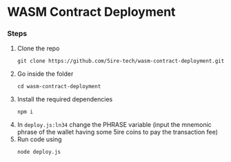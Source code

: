 # WASM Contract Deployment
### Steps
1. Clone the repo 
    ```
    git clone https://github.com/5ire-tech/wasm-contract-deployment.git
2. Go inside the folder
    ``` 
    cd wasm-contract-deployment
3. Install the required dependencies
    ```
    npm i

4. In `deploy.js:ln34` change the PHRASE variable (input the mnemonic phrase of the wallet having some 5ire coins to pay the transaction fee)
5. Run code using   
    ```
    node deploy.js
